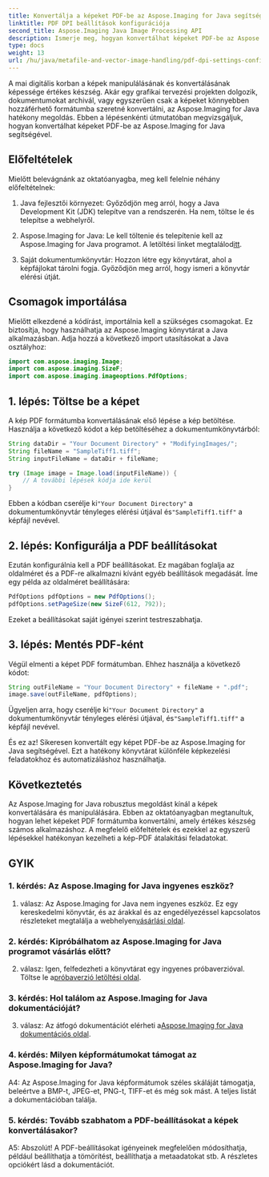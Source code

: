 ```yaml
---
title: Konvertálja a képeket PDF-be az Aspose.Imaging for Java segítségével
linktitle: PDF DPI beállítások konfigurációja
second_title: Aspose.Imaging Java Image Processing API
description: Ismerje meg, hogyan konvertálhat képeket PDF-be az Aspose.Imaging for Java segítségével. Lépésről lépésre szóló útmutató a hatékony képkezeléshez.
type: docs
weight: 13
url: /hu/java/metafile-and-vector-image-handling/pdf-dpi-settings-configuration/
---
```

A mai digitális korban a képek manipulálásának és konvertálásának képessége értékes készség. Akár egy grafikai tervezési projekten dolgozik, dokumentumokat archivál, vagy egyszerűen csak a képeket könnyebben hozzáférhető formátumba szeretné konvertálni, az Aspose.Imaging for Java hatékony megoldás. Ebben a lépésenkénti útmutatóban megvizsgáljuk, hogyan konvertálhat képeket PDF-be az Aspose.Imaging for Java segítségével.

## Előfeltételek

Mielőtt belevágnánk az oktatóanyagba, meg kell felelnie néhány előfeltételnek:

1. Java fejlesztői környezet: Győződjön meg arról, hogy a Java Development Kit (JDK) telepítve van a rendszerén. Ha nem, töltse le és telepítse a webhelyről.

2.  Aspose.Imaging for Java: Le kell töltenie és telepítenie kell az Aspose.Imaging for Java programot. A letöltési linket megtalálod[itt](https://releases.aspose.com/imaging/java/).

3. Saját dokumentumkönyvtár: Hozzon létre egy könyvtárat, ahol a képfájlokat tárolni fogja. Győződjön meg arról, hogy ismeri a könyvtár elérési útját.

## Csomagok importálása

Mielőtt elkezdené a kódírást, importálnia kell a szükséges csomagokat. Ez biztosítja, hogy használhatja az Aspose.Imaging könyvtárat a Java alkalmazásban. Adja hozzá a következő import utasításokat a Java osztályhoz:

```java
import com.aspose.imaging.Image;
import com.aspose.imaging.SizeF;
import com.aspose.imaging.imageoptions.PdfOptions;
```

## 1. lépés: Töltse be a képet

A kép PDF formátumba konvertálásának első lépése a kép betöltése. Használja a következő kódot a kép betöltéséhez a dokumentumkönyvtárból:

```java
String dataDir = "Your Document Directory" + "ModifyingImages/";
String fileName = "SampleTiff1.tiff";
String inputFileName = dataDir + fileName;

try (Image image = Image.load(inputFileName)) {
    // A további lépések kódja ide kerül
}
```

 Ebben a kódban cserélje ki`"Your Document Directory"` a dokumentumkönyvtár tényleges elérési útjával és`"SampleTiff1.tiff"` a képfájl nevével.

## 2. lépés: Konfigurálja a PDF beállításokat

Ezután konfigurálnia kell a PDF beállításokat. Ez magában foglalja az oldalméret és a PDF-re alkalmazni kívánt egyéb beállítások megadását. Íme egy példa az oldalméret beállítására:

```java
PdfOptions pdfOptions = new PdfOptions();
pdfOptions.setPageSize(new SizeF(612, 792));
```

Ezeket a beállításokat saját igényei szerint testreszabhatja.

## 3. lépés: Mentés PDF-ként

Végül elmenti a képet PDF formátumban. Ehhez használja a következő kódot:

```java
String outFileName = "Your Document Directory" + fileName + ".pdf";
image.save(outFileName, pdfOptions);
```

 Ügyeljen arra, hogy cserélje ki`"Your Document Directory"` a dokumentumkönyvtár tényleges elérési útjával, és`"SampleTiff1.tiff"` a képfájl nevével.

És ez az! Sikeresen konvertált egy képet PDF-be az Aspose.Imaging for Java segítségével. Ezt a hatékony könyvtárat különféle képkezelési feladatokhoz és automatizáláshoz használhatja.

## Következtetés

Az Aspose.Imaging for Java robusztus megoldást kínál a képek konvertálására és manipulálására. Ebben az oktatóanyagban megtanultuk, hogyan lehet képeket PDF formátumba konvertálni, amely értékes készség számos alkalmazáshoz. A megfelelő előfeltételek és ezekkel az egyszerű lépésekkel hatékonyan kezelheti a kép-PDF átalakítási feladatokat.

## GYIK

### 1. kérdés: Az Aspose.Imaging for Java ingyenes eszköz?

1. válasz: Az Aspose.Imaging for Java nem ingyenes eszköz. Ez egy kereskedelmi könyvtár, és az árakkal és az engedélyezéssel kapcsolatos részleteket megtalálja a webhelyen[vásárlási oldal](https://purchase.aspose.com/buy).

### 2. kérdés: Kipróbálhatom az Aspose.Imaging for Java programot vásárlás előtt?

 2. válasz: Igen, felfedezheti a könyvtárat egy ingyenes próbaverzióval. Töltse le a[próbaverzió letöltési oldal](https://releases.aspose.com/).

### 3. kérdés: Hol találom az Aspose.Imaging for Java dokumentációját?

 3. válasz: Az átfogó dokumentációt elérheti a[Aspose.Imaging for Java dokumentációs oldal](https://reference.aspose.com/imaging/java/).

### 4. kérdés: Milyen képformátumokat támogat az Aspose.Imaging for Java?

A4: Az Aspose.Imaging for Java képformátumok széles skáláját támogatja, beleértve a BMP-t, JPEG-et, PNG-t, TIFF-et és még sok mást. A teljes listát a dokumentációban találja.

### 5. kérdés: Tovább szabhatom a PDF-beállításokat a képek konvertálásakor?

A5: Abszolút! A PDF-beállításokat igényeinek megfelelően módosíthatja, például beállíthatja a tömörítést, beállíthatja a metaadatokat stb. A részletes opciókért lásd a dokumentációt.